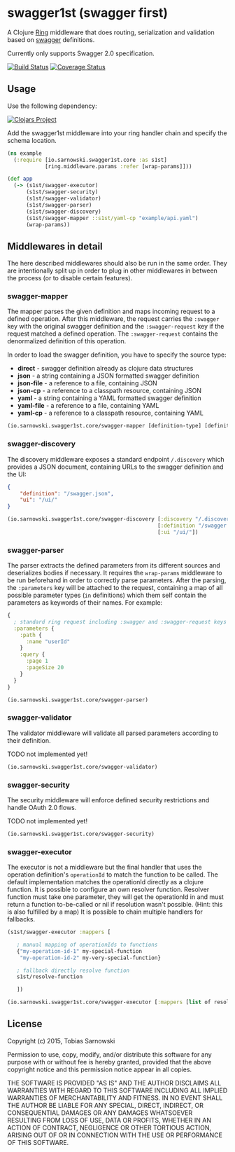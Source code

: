 # swagger1st (swagger first)

A Clojure [Ring](https://github.com/ring-clojure/ring) middleware that does routing, serialization and validation based
on [swagger](http://swagger.io/) definitions.

Currently only supports Swagger 2.0 specification.

[![Build Status](https://travis-ci.org/sarnowski/swagger1st.svg?branch=master)](https://travis-ci.org/sarnowski/swagger1st)
[![Coverage Status](https://coveralls.io/repos/sarnowski/swagger1st/badge.svg?branch=master)](https://coveralls.io/r/sarnowski/swagger1st?branch=master)

## Usage

Use the following dependency:

[![Clojars Project](http://clojars.org/io.sarnowski/swagger1st/latest-version.svg)](http://clojars.org/io.sarnowski/swagger1st)

Add the swagger1st middleware into your ring handler chain and specify the schema location.

```clojure
(ns example
  (:require [io.sarnowski.swagger1st.core :as s1st]
            [ring.middleware.params :refer [wrap-params]]))

(def app
  (-> (s1st/swagger-executor)
      (s1st/swagger-security)
      (s1st/swagger-validator)
      (s1st/swagger-parser)
      (s1st/swagger-discovery)
      (s1st/swagger-mapper ::s1st/yaml-cp "example/api.yaml")
      (wrap-params))
```

## Middlewares in detail

The here described middlewares should also be run in the same order. They are intentionally split up in order to plug
in other middlewares in between the process (or to disable certain features).

### swagger-mapper

The mapper parses the given definition and maps incoming request to a defined operation. After this middleware, the
request carries the `:swagger` key with the original swagger definition and the `:swagger-request` key if the request
matched a defined operation. The `:swagger-request` contains the denormalized definition of this operation.

In order to load the swagger definition, you have to specify the source type:

* **direct** - swagger definition already as clojure data structures
* **json** - a string containing a JSON formatted swagger definition
* **json-file** - a reference to a file, containing JSON
* **json-cp** - a reference to a classpath resource, containing JSON
* **yaml** - a string containing a YAML formatted swagger definition
* **yaml-file** - a reference to a file, containing YAML
* **yaml-cp** - a reference to a classpath resource, containing YAML

```clojure
(io.sarnowski.swagger1st.core/swagger-mapper [definition-type] [definition-source])
```

### swagger-discovery

The discovery middleware exposes a standard endpoint `/.discovery` which provides a JSON document, containing URLs to
the swagger definition and the UI:

```json
{
    "definition": "/swagger.json",
    "ui": "/ui/"
}
```

```clojure
(io.sarnowski.swagger1st.core/swagger-discovery [:discovery "/.discovery"]
                                                [:definition "/swagger.json"]
                                                [:ui "/ui/"])
```

### swagger-parser

The parser extracts the defined parameters from its different sources and deserializes bodies if necessary. It requires
the `wrap-params` middleware to be run beforehand in order to correctly parse parameters. After the parsing, the
`:parameters` key will be attached to the request, containing a map of all possible parameter types (`in` definitions)
which them self contain the parameters as keywords of their names. For example:

```clojure
{
  ; standard ring request including :swagger and :swagger-request keys
  :parameters {
    :path {
      :name "userId"
    }
    :query {
      :page 1
      :pageSize 20
    }
  }
}
```

```clojure
(io.sarnowski.swagger1st.core/swagger-parser)
```

### swagger-validator

The validator middleware will validate all parsed parameters according to their definition.

TODO not implemented yet!

```clojure
(io.sarnowski.swagger1st.core/swagger-validator)
```

### swagger-security

The security middleware will enforce defined security restrictions and handle OAuth 2.0 flows.

TODO not implemented yet!

```clojure
(io.sarnowski.swagger1st.core/swagger-security)
```

### swagger-executor

The executor is not a middleware but the final handler that uses the operation definition's `operationId` to match the
function to be called. The default implementation matches the operationId directly as a clojure function. It is possible
to configure an own resolver function. Resolver function must take one parameter, they will get the operationId in and
must return a function to-be-called or nil if resolution wasn't possible. (Hint: this is also fulfilled by a map) It is
possible to chain multiple handlers for fallbacks.

```clojure
(s1st/swagger-executor :mappers [

   ; manual mapping of operationIds to functions
   {"my-operation-id-1" my-special-function
    "my-operation-id-2" my-very-special-function}

   ; fallback directly resolve function
   s1st/resolve-function

   ])
```

```clojure
(io.sarnowski.swagger1st.core/swagger-executor [:mappers [list of resolver-functions]])
```

## License

Copyright (c) 2015, Tobias Sarnowski

Permission to use, copy, modify, and/or distribute this software for any purpose with or without fee is hereby granted,
provided that the above copyright notice and this permission notice appear in all copies.

THE SOFTWARE IS PROVIDED "AS IS" AND THE AUTHOR DISCLAIMS ALL WARRANTIES WITH REGARD TO THIS SOFTWARE INCLUDING ALL
IMPLIED WARRANTIES OF MERCHANTABILITY AND FITNESS. IN NO EVENT SHALL THE AUTHOR BE LIABLE FOR ANY SPECIAL, DIRECT,
INDIRECT, OR CONSEQUENTIAL DAMAGES OR ANY DAMAGES WHATSOEVER RESULTING FROM LOSS OF USE, DATA OR PROFITS, WHETHER IN AN
ACTION OF CONTRACT, NEGLIGENCE OR OTHER TORTIOUS ACTION, ARISING OUT OF OR IN CONNECTION WITH THE USE OR PERFORMANCE OF
THIS SOFTWARE.
